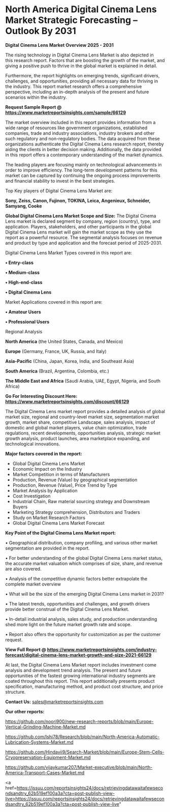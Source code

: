 # North America Digital Cinema Lens Market Strategic Forecasting – Outlook By 2031

<Strong> Digital Cinema Lens Market Overview 2025 - 2031</strong>

The rising technology in Digital Cinema Lens Market is also depicted in this research report. Factors that are boosting the growth of the market, and giving a positive push to thrive in the global market is explained in detail.

Furthermore, the report highlights on emerging trends, significant drivers, challenges, and opportunities, providing all necessary data for thriving in the industry. This report market research offers a comprehensive perspective, including an in-depth analysis of the present and future scenarios within the industry.

<strong>Request Sample Report @ <a href=https://www.marketreportsinsights.com/sample/66129>https://www.marketreportsinsights.com/sample/66129</a></strong>

The market overview included in this report provides information from a wide range of resources like government organizations, established companies, trade and industry associations, industry brokers and other such regulatory and non-regulatory bodies. The data acquired from these organizations authenticate the Digital Cinema Lens research report, thereby aiding the clients in better decision making. Additionally, the data provided in this report offers a contemporary understanding of the market dynamics.

The leading players are focusing mainly on technological advancements in order to improve efficiency. The long-term development patterns for this market can be captured by continuing the ongoing process improvements and financial stability to invest in the best strategies.

Top Key players of Digital Cinema Lens Market are:

<strong>Sony, Zeiss, Canon, Fujinon, TOKINA, Leica, Angenieux, Schneider, Samyang, Cooke</strong>

<strong><b>Global Digital Cinema Lens Market Scope and Size:</b></strong>
The Digital Cinema Lens market is declared segment by company, region (country), type, and application. Players, stakeholders, and other participants in the global Digital Cinema Lens market will gain the market scope as they use the report as a powerful resource. The segmental analysis focuses on revenue and product by type and application and the forecast period of 2025-2031.

Digital Cinema Lens Market Types covered in this report are:

<strong>• Entry-class

• Medium-class

• High-end-class

• Digital Cinema Lens</strong>

Market Applications covered in this report are:

<strong>• Amateur Users

• Professional Users</strong> 

Regional Analysis

<strong>North America</strong> (the United States, Canada, and Mexico)

<strong>Europe</strong> (Germany, France, UK, Russia, and Italy)

<strong>Asia-Pacific</strong> (China, Japan, Korea, India, and Southeast Asia)

<strong>South America</strong> (Brazil, Argentina, Colombia, etc.)

<strong>The Middle East and Africa</strong> (Saudi Arabia, UAE, Egypt, Nigeria, and South Africa)

<strong>Go For Interesting Discount Here: <a href=https://www.marketreportsinsights.com/discount/66129>https://www.marketreportsinsights.com/discount/66129</a></strong>

The Digital Cinema Lens market report provides a detailed analysis of global market size, regional and country-level market size, segmentation market growth, market share, competitive Landscape, sales analysis, impact of domestic and global market players, value chain optimization, trade regulations, recent developments, opportunities analysis, strategic market growth analysis, product launches, area marketplace expanding, and technological innovations.

<strong><b>Major factors covered in the report:</b></strong>
<ul>
  <li>Global Digital Cinema Lens Market </li>
  <li>Economic Impact on the Industry</li>
  <li>Market Competition in terms of Manufacturers</li>
  <li>Production, Revenue (Value) by geographical segmentation</li>
  <li>Production, Revenue (Value), Price Trend by Type</li>
  <li>Market Analysis by Application</li>
  <li>Cost Investigation</li>
  <li>Industrial Chain, Raw material sourcing strategy and Downstream Buyers</li>
  <li>Marketing Strategy comprehension, Distributors and Traders</li>
  <li>Study on Market Research Factors</li>
  <li>Global Digital Cinema Lens Market Forecast</li>
</ul>

<strong><b>Key Point of the Digital Cinema Lens Market report:</b></strong>

• Geographical distribution, company profiling, and various other market segmentation are provided in the report.

• For better understanding of the global Digital Cinema Lens market status, the accurate market valuation which comprises of size, share, and revenue are also covered.

• Analysis of the competitive dynamic factors better extrapolate the complete market overview

• What will be the size of the emerging Digital Cinema Lens market in 2031?

• The latest trends, opportunities and challenges, and growth drivers provide better construal of the Digital Cinema Lens Market.

• In-detail industrial analysis, sales study, and production understanding shed more light on the future market growth rate and scope.

• Report also offers the opportunity for customization as per the customer request.

<strong><b>View Full Report @ <a href=https://www.marketreportsinsights.com/industry-forecast/digital-cinema-lens-market-growth-and-size-2021-66129>https://www.marketreportsinsights.com/industry-forecast/digital-cinema-lens-market-growth-and-size-2021-66129</a></b></strong>


At last, the Digital Cinema Lens Market report includes investment come analysis and development trend analysis. The present and future opportunities of the fastest growing international industry segments are coated throughout this report. This report additionally presents product specification, manufacturing method, and product cost structure, and price structure.

<strong>Contact Us:</strong>
sales@marketreportsinsights.com

<strong>Our other reports:</strong>

<a href=https://github.com/noori900/new-research-reports/blob/main/Europe-Vertical-Grinding-Machine-Market.md>https://github.com/noori900/new-research-reports/blob/main/Europe-Vertical-Grinding-Machine-Market.md</a>

<a href=https://github.com/Ishi78/Research/blob/main/North-America-Automatic-Lubrication-Systems-Market.md>https://github.com/Ishi78/Research/blob/main/North-America-Automatic-Lubrication-Systems-Market.md</a>

<a href=https://github.com/Hindavii9/Search-Market/blob/main/Europe-Stem-Cells-Cryopreservation-Equipment-Market.md>https://github.com/Hindavii9/Search-Market/blob/main/Europe-Stem-Cells-Cryopreservation-Equipment-Market.md</a>

<a href=https://github.com/vijaykumar207/Market-executive/blob/main/North-America-Transport-Cases-Market.md>https://github.com/vijaykumar207/Market-executive/blob/main/North-America-Transport-Cases-Market.md</a>

<a href=https://issuu.com/reportsinsights24/docs/retrievingdatawaitafewsecondsandtry_62b519ef100a3a?cta=post-publish-view-live>https://issuu.com/reportsinsights24/docs/retrievingdatawaitafewsecondsandtry_62b519ef100a3a?cta=post-publish-view-live</a>"
